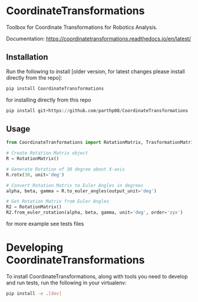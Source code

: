 # CoordinateTransformations
Toolbox for Coordinate Transformations for Robotics Analysis.

Documentation: https://coordinatetransformations.readthedocs.io/en/latest/

## Installation

Run the following to install [older version, for latest changes please install directly from the repo]:

```python
pip install CoordinateTransformations
```

for installing directly from this repo
```python
pip install git+https://github.com/parthp08/CoordinateTransformations
```

## Usage

```python
from CoordinateTranformations import RotationMatrix, TrasformationMatrix

# Create Rotation Matrix object
R = RotationMatrix()

# Generate Rotation of 30 degree about X-axis
R.rotx(30, unit='deg')

# Convert Rotation Matrix to Euler Angles in degrees
alpha, beta, gamma = R.to_euler_angles(output_unit='deg')

# Get Rotation Matrix from Euler Angles
R2 = RotationMatrix()
R2.from_euler_rotation(alpha, beta, gamma, unit='deg', order='zyx')
```
for more example see tests files

# Developing CoordinateTransformations

To install CoordinateTransformations, along with tools you need to develop and run tests, run the following in your virtualenv:

```bash
pip install -e .[dev]
```
